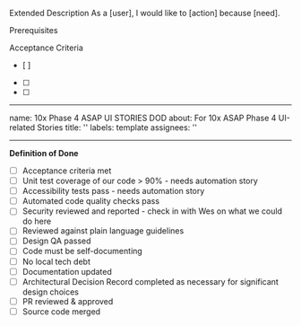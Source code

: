 Extended Description
As a [user], I would like to [action] because [need].

Prerequisites

Acceptance Criteria
- [ ] 
- [ ] 
- [ ] 
---
name: 10x Phase 4 ASAP UI STORIES DOD
about: For 10x ASAP Phase 4 UI-related Stories
title: ''
labels: template
assignees: ''

---
**Definition of Done**
 - [ ] Acceptance criteria met
 - [ ] Unit test coverage of our code > 90% - needs automation story
 - [ ] Accessibility tests pass - needs automation story
 - [ ] Automated code quality checks pass
 - [ ] Security reviewed and reported - check in with Wes on what we could do here
 - [ ] Reviewed against plain language guidelines
 - [ ] Design QA passed
 - [ ] Code must be self-documenting
 - [ ] No local tech debt
 - [ ] Documentation updated
 - [ ] Architectural Decision Record completed as necessary for significant design choices
 - [ ] PR reviewed & approved
 - [ ] Source code merged
